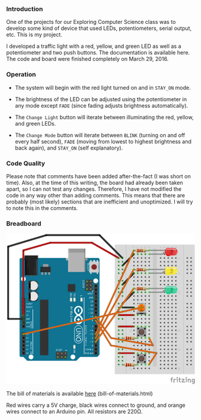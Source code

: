 ### Introduction

One of the projects for our Exploring Computer Science class was to develop some kind of device that used LEDs, potentiometers, serial output, etc. This is my project.

I developed a traffic light with a red, yellow, and green LED as well as a potentiometer and two push buttons. The documentation is available here. The code and board were finished completely on March 29, 2016.

### Operation

* The system will begin with the red light turned on and in `STAY_ON` mode.

* The brightness of the LED can be adjusted using the potentiometer in any mode except `FADE` (since fading adjusts brightness automatically).

* The `Change Light` button will iterate between illuminating the red, yellow, and green LEDs.

* The `Change Mode` button will iterate between `BLINK` (turning on and off every half second), `FADE` (moving from lowest to highest brightness and back again), and `STAY_ON` (self explanatory).

### Code Quality

Please note that comments have been added after-the-fact (I was short on time). Also, at the time of this writing, the board had already been taken apart, so I can not test any changes. Therefore, I have not modified the code in any way other than adding comments. This means that there are probably (most likely) sections that are inefficient and unoptimized. I will try to note this in the comments.

### Breadboard

![Arduino and breadboard wired up](/board.png)

The bill of materials is available [here](meme) (bill-of-materials.html)

Red wires carry a 5V charge, black wires connect to ground, and orange wires connect to an Arduino pin. All resistors are 220Ω.
